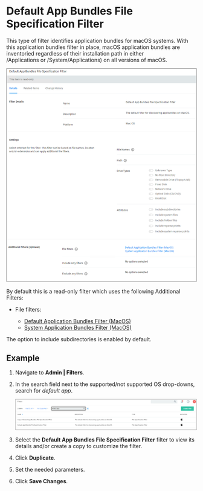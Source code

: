 [title]: # (Default App Bundles - File Specification)
[tags]: # (filter types)
[priority]: # (4)
# Default App Bundles File Specification Filter

This type of filter identifies application bundles for macOS systems. With this application bundles filter in place, macOS application bundles are inventoried regardless of their installation path in either /Applications or /System/Applications) on all versions of macOS.

![App Bundles filter](images/dflt-app-bundle-fs-1.png "App Bundles type filter: Default App Bundles Filter")

By default this is a read-only filter which uses the following Additional Filters:

* File filters:

  * [Default Application Bundles Filter (MacOS)](def-app-bundle.md)
  * [System Application Bundles Filter (MacOS)](sys-app-bundle.md)

The option to include subdirectories is enabled by default.

## Example

1. Navigate to __Admin | Filters__.
1. In the search field next to the supported/not supported OS drop-downs, search for _default app_.

   ![App Bundles filter](images/default.png "Locate the Default App Bundles File Specification Filter")
1. Select the __Default App Bundles File Specification Filter__ filter to view its details and/or create a copy to customize the filter.
1. Click __Duplicate__.
1. Set the needed parameters.
1. Click __Save Changes__.
